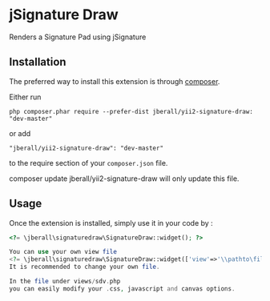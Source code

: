 jSignature Draw
===============
Renders a Signature Pad using jSignature

Installation
------------

The preferred way to install this extension is through [composer](http://getcomposer.org/download/).

Either run

```
php composer.phar require --prefer-dist jberall/yii2-signature-draw: "dev-master"
```

or add

```
"jberall/yii2-signature-draw": "dev-master"
```

to the require section of your `composer.json` file.

composer update jberall/yii2-signature-draw will only update this file.


Usage
-----

Once the extension is installed, simply use it in your code by  :

```php
<?= \jberall\signaturedraw\SignatureDraw::widget(); ?>

You can use your own view file 
<?= \jberall\signaturedraw\SignatureDraw::widget(['view'=>'\\pathto\file']); ?>
It is recommended to change your own file.

In the file under views/sdv.php
you can easily modify your .css, javascript and canvas options.
